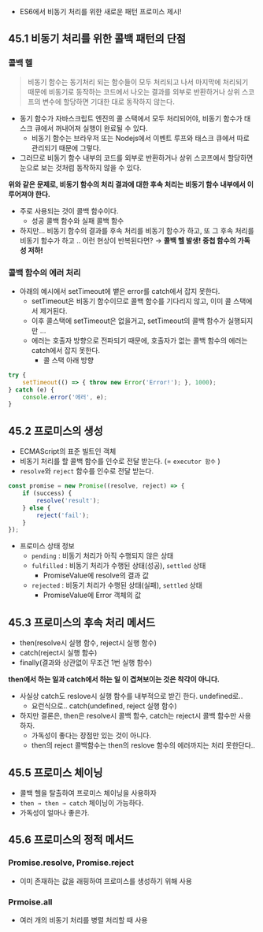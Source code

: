 - ES6에서 비동기 처리를 위한 새로운 패턴 프로미스 제시!

## 45.1 비동기 처리를 위한 콜백 패턴의 단점

### 콜백 헬

> 비동기 함수는 동기처리 되는 함수들이 모두 처리되고 나서 마지막에 처리되기 때문에 비동기로 동작하는 코드에서 나오는 결과를 외부로 반환하거나 상위 스코프의 변수에 할당하면 기대한 대로 동작하지 않는다.
> 
- 동기 함수가 자바스크립트 엔진의 콜 스택에서 모두 처리되어야, 비동기 함수가 태스크 큐에서 꺼내어져 실행이 완료될 수 있다.
    - 비동기 함수는 브라우저 또는 Nodejs에서 이벤트 루프와 태스크 큐에서 따로 관리되기 때문에 그렇다.
- 그러므로 비동기 함수 내부의 코드를 외부로 반환하거나 상위 스코프에서 할당하면 눈으로 보는 것처럼 동작하지 않을 수 있다.

**위와 같은 문제로, 비동기 함수의 처리 결과에 대한 후속 처리는 비동기 함수 내부에서 이루어져야 한다.**

- 주로 사용되는 것이 콜백 함수이다.
    - 성공 콜백 함수와 실패 콜백 함수
- 하지만… 비동기 함수의 결과를 후속 처리를 비동기 함수가 하고, 또 그 후속 처리를 비동기 함수가 하고 .. 이런 현상이 반복된다면? → **콜백 헬 발생! 중첩 함수의 가독성 저하!**

### 콜백 함수의 에러 처리

- 아래의 예시에서 setTimeout에 뱉은 error를 catch에서 잡지 못한다.
    - setTimeout은 비동기 함수이므로 콜백 함수를 기다리지 않고, 이미 콜 스택에서 제거된다.
    - 이후 콜스택에 setTimeout은 없을거고, setTimeout의 콜백 함수가 실행되지만 …
    - 에러는 호출자 방향으로 전파되기 때문에, 호출자가 없는 콜백 함수의 에러는 catch에서 잡지 못한다.
        - 콜 스택 아래 방향

```jsx
try {
	setTimeout(() => { throw new Error('Error!'); }, 1000);
} catch (e) {
	console.error('에러', e);
}
```

## 45.2 프로미스의 생성

- ECMAScript의 표준 빌트인 객체
- 비동기 처리를 할 콜백 함수를 인수로 전달 받는다. (= `executor 함수` )
- `resolve`와 `reject` 함수를 인수로 전달 받는다.

```jsx
const promise = new Promise((resolve, reject) => {
	if (success) {
		resolve('result');
	} else {
		reject('fail');
	}
});
```

- 프로미스 상태 정보
    - `pending` : 비동기 처리가 아직 수행되지 않은 상태
    - `fulfilled` : 비동기 처리가 수행된 상태(성공), `settled` 상태
        - PromiseValue에 resolve의 결과 값
    - `rejected` : 비동기 처리가 수행된 상태(실패), `settled` 상태
        - PromiseValue에 Error 객체의 값

## 45.3 프로미스의 후속 처리 메서드

- then(resolve시 실행 함수, reject시 실행 함수)
- catch(reject시 실행 함수)
- finally(결과와 상관없이 무조건 1번 실행 함수)

**then에서 하는 일과 catch에서 하는 일 이 겹쳐보이는 것은 착각이 아니다.**

- 사실상 catch도 reslove시 실행 함수를 내부적으로 받긴 한다. undefined로..
    - 요런식으로.. catch(undefined, reject 실행 함수)
- 하지만 결론은, then은 resolve시 콜백 함수, catch는 reject시 콜백 함수만 사용하자.
    - 가독성이 좋다는 장점만 있는 것이 아니다.
    - then의 reject 콜백함수는 then의 reslove 함수의 에러까지는 처리 못한단다..

## 45.5 프로미스 체이닝

- 콜백 헬을 탈출하여 프로미스 체이닝을 사용하자
- `then → then → catch` 체이닝이 가능하다.
- 가독성이 얼마나 좋은가.

## 45.6 프로미스의 정적 메서드

### Promise.resolve, Promise.reject

- 이미 존재하는 값을 래핑하여 프로미스를 생성하기 위해 사용

### Prmoise.all

- 여러 개의 비동기 처리를 병렬 처리할 때 사용